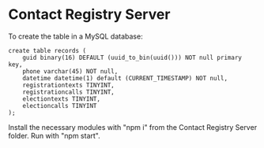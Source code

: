# Contact Registry Server
 
To create the table in a MySQL database:

    create table records (
        guid binary(16) DEFAULT (uuid_to_bin(uuid())) NOT null primary key,
        phone varchar(45) NOT null,
        datetime datetime(1) default (CURRENT_TIMESTAMP) NOT null,
        registrationtexts TINYINT,
        registrationcalls TINYINT,
        electiontexts TINYINT,
        electioncalls TINYINT
    );

Install the necessary modules with "npm i" from the Contact Registry Server folder.
Run with "npm start".